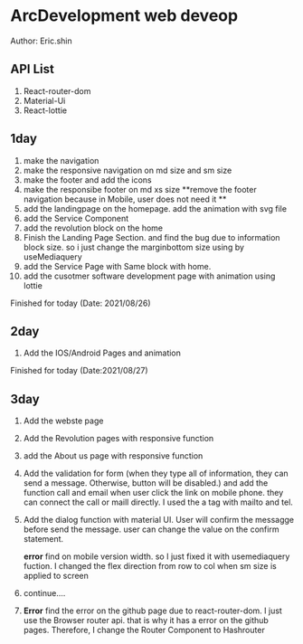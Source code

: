 # ArcDevelopment web deveop

Author: Eric.shin

## API List
   1. React-router-dom
   2. Material-Ui
   3. React-lottie
  

## 1day
   1. make the navigation
   2. make the responsive navigation on md size and sm size
   3. make the footer and add the icons
   4. make the responsibe footer on md xs size **remove the footer navigation because in Mobile, user does not need it **
   5. add the landingpage on the homepage. add the animation with svg file
   6. add the Service Component 
   7. add the revolution block on the home
   8. Finish the Landing Page Section. and find the bug due to information block size. so i just change the marginbottom size using by useMediaquery
   9. add the Service Page with Same block with home.
   10. add the cusotmer software development page with animation using lottie

Finished for today (Date: 2021/08/26)

## 2day 
  1.  Add the IOS/Android Pages and animation

Finished for today (Date:2021/08/27)

## 3day 
  1.  Add the webste page
  2.  Add the Revolution pages with responsive function
  3.  add the About us page with responsive function
  4.  Add the validation for form (when they type all of information, they can send a message. Otherwise, button will be disabled.) and add the function call and email when user click the link on mobile phone. they can connect the call or maill directly. I used the a tag with mailto and tel.
  5.  Add the dialog function with material UI. User will confirm the messagge before send the message. user can change the value on the confirm statement.
   
      <b>error</b> find on mobile version width. so I just fixed it with usemediaquery fuction. I changed the flex direction from row to col when sm size is applied to screen
   6. continue....
   7. <b>Error</b> find the error on the github page due to react-router-dom. I just use the Browser router api. that is why it has a error on the github pages. Therefore, I change the Router Component to Hashrouter
